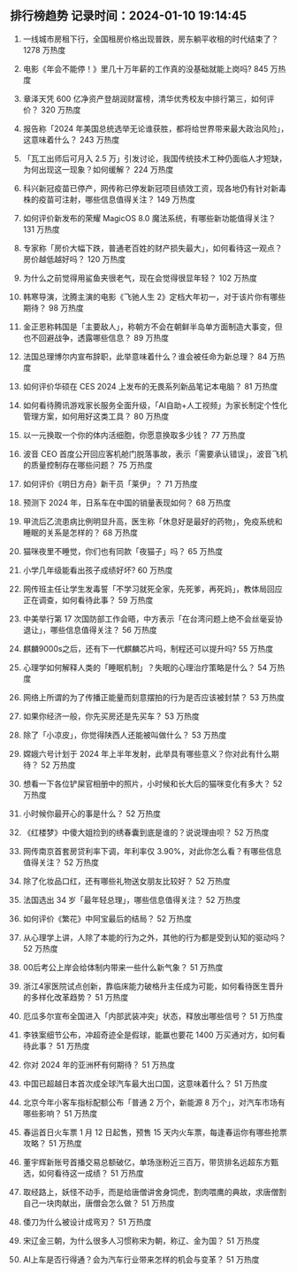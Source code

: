
## 排行榜趋势 记录时间：2024-01-10 19:14:45
  
  1. 一线城市房租下行，全国租房价格出现普跌，房东躺平收租的时代结束了？ 1278 万热度
    
  2. 电影《年会不能停！》里几十万年薪的工作真的没基础就能上岗吗? 845 万热度
    
  3. 章泽天凭 600 亿净资产登胡润财富榜，清华优秀校友中排行第三，如何评价？ 320 万热度
    
  4. 报告称「2024 年美国总统选举无论谁获胜，都将给世界带来最大政治风险」，这意味着什么？ 243 万热度
    
  5. 「瓦工出师后可月入 2.5 万」引发讨论，我国传统技术工种仍面临人才短缺，为何出现这一现象？如何缓解？ 224 万热度
    
  6. 科兴新冠疫苗已停产，网传称已停发新冠项目绩效工资，现各地仍有针对新毒株的疫苗可注射，哪些信息值得关注？ 149 万热度
    
  7. 如何评价新发布的荣耀 MagicOS 8.0 魔法系统，有哪些新功能值得关注？ 131 万热度
    
  8. 专家称「房价大幅下跌，普通老百姓的财产损失最大」，如何看待这一观点？房价越低越好吗？ 120 万热度
    
  9. 为什么之前觉得用鲨鱼夹很老气，现在会觉得很显年轻？ 102 万热度
    
  10. 韩寒导演，沈腾主演的电影《飞驰人生 2》定档大年初一，对于该片你有哪些期待？ 98 万热度
    
  11. 金正恩称韩国是「主要敌人」，称朝方不会在朝鲜半岛单方面制造大事变，但也不回避战争，透露哪些信息？ 89 万热度
    
  12. 法国总理博尔内宣布辞职，此举意味着什么？谁会被任命为新总理？ 84 万热度
    
  13. 如何评价华硕在 CES 2024 上发布的无畏系列新品笔记本电脑？ 81 万热度
    
  14. 如何看待腾讯游戏家长服务全面升级，「AI自助+人工视频」为家长制定个性化管理方案，如何用好这类工具？ 80 万热度
    
  15. 以一元换取一个你的体内活细胞，你愿意换取多少钱？ 77 万热度
    
  16. 波音 CEO 首度公开回应客机舱门脱落事故，表示「需要承认错误」，波音飞机的质量控制存在哪些问题？ 75 万热度
    
  17. 如何评价《明日方舟》新干员「莱伊」？ 71 万热度
    
  18. 预测下 2024 年，日系车在中国的销量表现如何？ 68 万热度
    
  19. 甲流后乙流患病比例明显升高，医生称「休息好是最好的药物」，免疫系统和睡眠的关系是怎样的？ 68 万热度
    
  20. 猫咪夜里不睡觉，你们也有同款「夜猫子」吗？ 65 万热度
    
  21. 小学几年级能看出孩子成绩好坏? 60 万热度
    
  22. 网传班主任让学生发毒誓「不学习就死全家，先死爹，再死妈」，教体局回应正在调查，如何看待此事？ 59 万热度
    
  23. 中美举行第 17 次国防部工作会晤，中方表示「在台湾问题上绝不会丝毫妥协退让」，哪些信息值得关注？ 56 万热度
    
  24. 麒麟9000s之后，还有下一代麒麟芯片吗，制程还可以提升吗? 55 万热度
    
  25. 心理学如何解释人类的「睡眠机制」？失眠的心理治疗策略是什么？ 54 万热度
    
  26. 网络上所谓的为了传播正能量而刻意摆拍的行为是否应该被封禁？ 53 万热度
    
  27. 如果你经济一般，你先买房还是先买车？ 53 万热度
    
  28. 除了「小凉皮」，你觉得陕西人还能被叫做什么？ 53 万热度
    
  29. 嫦娥六号计划于 2024 年上半年发射，此举具有哪些意义？你对此有什么期待？ 52 万热度
    
  30. 想看一下各位铲屎官相册中的照片，小时候和长大后的猫咪变化有多大？ 52 万热度
    
  31. 小时候你最开心的事是什么？ 52 万热度
    
  32. 《红楼梦》中傻大姐捡到的绣春囊到底是谁的？说说理由呗？ 52 万热度
    
  33. 网传南京首套房贷利率下调，年利率仅 3.90%，对此你怎么看？有哪些信息值得关注？ 52 万热度
    
  34. 除了化妆品口红，还有哪些礼物送女朋友比较好？ 52 万热度
    
  35. 法国选出 34 岁「最年轻总理」，哪些信息值得关注？ 52 万热度
    
  36. 如何评价《繁花》中阿宝最后的结局？ 52 万热度
    
  37. 从心理学上讲，人除了本能的行为之外，其他的行为都是受到认知的驱动吗？ 52 万热度
    
  38. 00后考公上岸会给体制内带来一些什么新气象？ 51 万热度
    
  39. 浙江4家医院试点创新，靠临床能力破格升主任成为可能，如何看待医生晋升的多样化改革趋势？ 51 万热度
    
  40. 厄瓜多尔宣布全国进入「内部武装冲突」状态，释放出哪些信号？ 51 万热度
    
  41. 李铁案细节公布，冲超奇迹全是假球，能赢也要花 1400 万买通对方，如何看待此事？ 51 万热度
    
  42. 你对 2024 年的亚洲杯有何期待？ 51 万热度
    
  43. 中国已超越日本首次成全球汽车最大出口国，这意味着什么？ 51 万热度
    
  44. 北京今年小客车指标配额公布「普通 2 万个，新能源 8 万个」，对汽车市场有哪些影响？ 51 万热度
    
  45. 春运首日火车票 1 月 12 日起售，预售 15 天内火车票，每逢春运你有哪些抢票攻略？ 51 万热度
    
  46. 董宇辉新账号首播交易总额破亿，单场涨粉近三百万，带货排名远超东方甄选，如何看待这一成绩？ 51 万热度
    
  47. 取经路上，妖怪不动手，而是给唐僧讲舍身饲虎，割肉喂鹰的典故，求唐僧割自己一块肉献出，唐僧会怎么做？ 51 万热度
    
  48. 倭刀为什么被设计成弯刃？ 51 万热度
    
  49. 宋辽金三朝，为什么很多人习惯称宋为朝，称辽、金为国？ 51 万热度
    
  50. AI上车是否行得通？会为汽车行业带来怎样的机会与变革？ 51 万热度
    